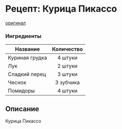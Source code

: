 # Рецепт: Курица Пикассо
[оригинал](https://eda.ru/recepty/osnovnye-blyuda/kurica-pikasso-25902)

### Ингредиенты
| Название        	| Количество    |
| -------------   	|:-------------:|
|Куриная грудка     |4 штуки        |
|Лук                |2 штуки        |
|Сладкий перец      |3 штуки        |
|Чеснок             |3 зубчика      |
|Помидоры           |4 штуки        |

## Описание
Курица Пикассо
